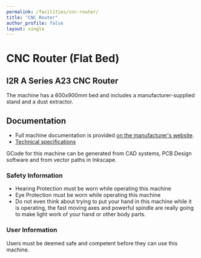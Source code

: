 ```yaml
---
permalink: /facilities/cnc-router/
title: "CNC Router"
author_profile: false
layout: single
---
```


# CNC Router (Flat Bed)

## I2R A Series A23 CNC Router
The machine has a 600x900mm bed and includes a manufacturer-supplied stand and a dust extractor.

## Documentation
- Full machine documentation is provided [on the manufacturer's website](https://i2rcnc.com/pages/help-center).
- [Technical specifications](/assets/documents/CNC_tech_specs.pdf)


GCode for this machine can be generated from CAD systems, PCB Design
software and from vector paths in Inkscape.

### Safety Information

-   Hearing Protection must be worn while operating this machine
-   Eye Protection must be worn while operating this machine
-   Do not even think about trying to put your hand in this machine
    while it is operating, the fast moving axes and powerful spindle are
    really going to make light work of your hand or other body parts.

### User Information

Users must be deemed safe and competent before they can use this
machine.
